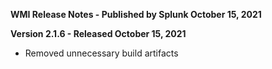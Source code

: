 **WMI Release Notes - Published by Splunk October 15, 2021**


**Version 2.1.6 - Released October 15, 2021**

* Removed unnecessary build artifacts
